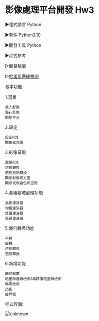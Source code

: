 # 影像處理平台開發 Hw3


►程式語言 Python

►套件 Python3.10

►開發工具 Python

►程式參考

  ▻[簡易輪廓](https://blog.csdn.net/Syuhen/article/details/108585467)
  
  ▻[哈里斯邊緣檢測](https://www.osgeo.cn/opencv-python/ch09-feature2d/sec02-features-harris.html)
  

基本功能 :

1.選單

    載入影像 
    儲存影像
    關閉平台
2.設定

    設定ROI
  	顯像直方圖
    
3.影像呈現

  	選取ROI
  	仿射轉換
  	透視投影轉換
  	顯示影像直方圖
    顯示或改變色彩空間
4.各種鄰域處理功能

  	高斯濾波器
  	均值濾波器
  	雙邊濾波器
    高通濾波器    
5.幾何轉換功能

    平移
    旋轉
    仿射轉換
    透視轉換
6.新增功能

    簡易輪廓
    哈里斯邊緣檢測&高精度哈里斯檢測
    輪廓檢測
    凸包
    邊界框

程式界面:

![unknown](https://user-images.githubusercontent.com/105743397/168988021-9fbfdcee-5eea-46a1-9cb0-693a73e737dd.png)

